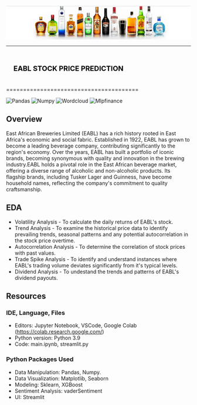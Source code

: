 ![alt text](eabl.png)

--------------------------------------

## <div style="padding: 20px;color:white;margin:10;font-size:90%;text-align:left;display:fill;border-radius:10px;overflow:hidden;background-image: url(https://w0.peakpx.com/wallpaper/957/661/HD-wallpaper-white-marble-white-stone-texture-marble-stone-background-white-stone.jpg)"><b><span style='color:black'> EABL STOCK PRICE PREDICTION</span></b> </div>

=======================================

![Pandas](https://img.shields.io/badge/pandas-150458?logo=pandas&logoColor=fff&style=for-the-badge)
![Numpy](https://img.shields.io/badge/NumPy-013243?logo=numpy&logoColor=fff&style=for-the-badge)
![Wordcloud](https://img.shields.io/badge/scikit--learn-F7931E?logo=scikitlearn&logoColor=fff&style=for-the-badge)
![Mlpfinance](https://img.shields.io/badge/mplfinance-blue)
## Overview
East African Breweries Limited (EABL) has a rich history rooted in East Africa's economic and social fabric. Established in 1922, EABL has grown to become a leading beverage company, contributing significantly to the region's economy. Over the years, EABL has built a portfolio of iconic brands, becoming synonymous with quality and innovation in the brewing industry.EABL holds a pivotal role in the East African beverage market, offering a diverse range of alcoholic and non-alcoholic products. Its flagship brands, including Tusker Lager and Guinness, have become household names, reflecting the company's commitment to quality craftsmanship.

## EDA
- Volatility Analysis - To calculate the daily returns of EABL's stock.
- Trend Analysis - To examine the historical price data to identify  prevailing trends, seasonal patterns and any potential autocorrelation in the stock price overtime.
- Autocorrelation Analysis - To determine  the correlation of stock prices with past values.
- Trade Spike Analysis - To identify and understand instances where EABL's trading volume deviates significantly from it's typical levels.
- Dividend Analysis - To undestand the trends and patterns of EABL's dividend payouts.


## Resources
### IDE, Language, Files
 - Editors: Jupyter Notebook, VSCode, Google Colab (https://colab.research.google.com/)
-  Python version: Python 3.9
-  Code: main.ipynb, streamlit.py
### Python Packages Used
- Data Manipulation: Pandas, Numpy.
- Data Visualization: Matplotlib, Seaborn
- Modeling: Sklearn, XGBoost
- Sentiment Analysis: vaderSentiment
- UI: Streamlit
